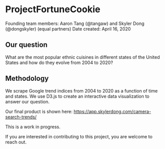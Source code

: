 # ProjectFortuneCookie

Founding team members:
Aaron Tang (@tangaw) and Skyler Dong (@dongskyler) (equal partners)
Date created: April 16, 2020

## Our question
What are the most popular ethnic cuisines in different states of the
United States and how do they evolve from 2004 to 2020?

## Methodology
We scrape Google trend indices from 2004 to 2020 as a function of
time and states. We use D3.js to create an interactive data visualization
to answer our question.

Our final product is shown here:
https://app.skylerdong.com/camera-search-trends/

This is a work in progress. 

If you are interested in contributing to this project, you are welcome
to reach out.
